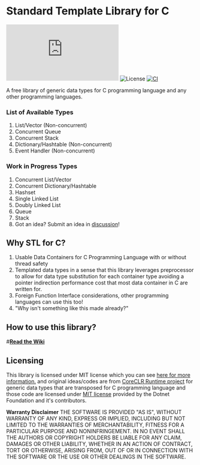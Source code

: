 # Standard Template Library for C
[![Chat on Matrix](https://img.shields.io/matrix/stl_for_c:matrix.org)](https://matrix.to/#/#stl_for_c:matrix.org) ![License](https://img.shields.io/github/license/CLanguagePurist/STL-For-C) [![CI](https://github.com/CLanguagePurist/STL-For-C/actions/workflows/main.yml/badge.svg?branch=main)](https://github.com/CLanguagePurist/STL-For-C/actions/workflows/main.yml)

A free library of generic data types for C programming language and any other programming languages.

### List of Available Types
1. List/Vector (Non-concurrent)
2. Concurrent Queue
3. Concurrent Stack
4. Dictionary/Hashtable (Non-concurrent)
5. Event Handler (Non-concurrent)

### Work in Progress Types
1. Concurrent List/Vector
3. Concurrent Dictionary/Hashtable
4. Hashset
5. Single Linked List
6. Doubly Linked List
7. Queue
8. Stack
9. Got an idea? Submit an idea in [discussion](https://github.com/CLanguagePurist/STL-For-C/discussions)!

## Why STL for C?
1. Usable Data Containers for C Programming Language with or without thread safety
2. Templated data types in a sense that this library leverages preprocessor to allow for data type substitution for each container type avoiding a pointer indirection performance cost that most data container in C are written for.
3. Foreign Function Interface considerations, other programming languages can use this too!
4. "Why isn't something like this made already?"

## How to use this library?

#[**Read the Wiki**](https://github.com/CLanguagePurist/STL-For-C/wiki)

## Licensing

This library is licensed under MIT license which you can see [here for more information.](LICENSE) and original ideas/codes are from [CoreCLR Runtime project](https://github.com/dotnet/runtime) for generic data types that are transposed for C programming language and those code are licensed under [MIT license](https://github.com/dotnet/runtime/blob/main/LICENSE.TXT) provided by the Dotnet Foundation and it's contributors.

**Warranty Disclaimer**
THE SOFTWARE IS PROVIDED "AS IS", WITHOUT WARRANTY OF ANY KIND, EXPRESS OR
IMPLIED, INCLUDING BUT NOT LIMITED TO THE WARRANTIES OF MERCHANTABILITY,
FITNESS FOR A PARTICULAR PURPOSE AND NONINFRINGEMENT. IN NO EVENT SHALL THE
AUTHORS OR COPYRIGHT HOLDERS BE LIABLE FOR ANY CLAIM, DAMAGES OR OTHER
LIABILITY, WHETHER IN AN ACTION OF CONTRACT, TORT OR OTHERWISE, ARISING FROM,
OUT OF OR IN CONNECTION WITH THE SOFTWARE OR THE USE OR OTHER DEALINGS IN THE
SOFTWARE.